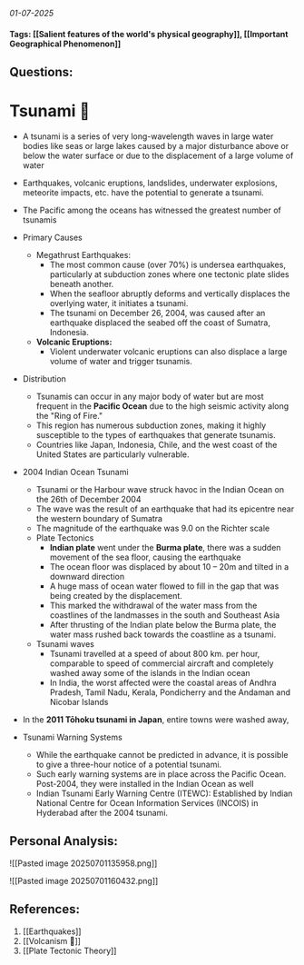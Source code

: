 *01-07-2025*
#### Tags: [[Salient features of the world's physical geography]], [[Important Geographical Phenomenon]]


## Questions:



# Tsunami 🌊

- A tsunami is a series of very long-wavelength waves in large water bodies like seas or large lakes caused by a major disturbance above or below the water surface or due to the displacement of a large volume of water
- Earthquakes, volcanic eruptions, landslides, underwater explosions, meteorite impacts, etc. have the potential to generate a tsunami.
- The Pacific among the oceans has witnessed the greatest number of tsunamis

- Primary Causes
	- Megathrust Earthquakes:
		- The most common cause (over 70%) is undersea earthquakes, particularly at subduction zones where one tectonic plate slides beneath another. 
		- When the seafloor abruptly deforms and vertically displaces the overlying water, it initiates a tsunami.
		- The tsunami on December 26, 2004, was caused after an earthquake displaced the seabed off the coast of Sumatra, Indonesia.
	- **Volcanic Eruptions:** 
		- Violent underwater volcanic eruptions can also displace a large volume of water and trigger tsunamis. 
- Distribution
	- Tsunamis can occur in any major body of water but are most frequent in the **Pacific Ocean** due to the high seismic activity along the "Ring of Fire." 
	- This region has numerous subduction zones, making it highly susceptible to the types of earthquakes that generate tsunamis. 
	- Countries like Japan, Indonesia, Chile, and the west coast of the United States are particularly vulnerable.
- 2004 Indian Ocean Tsunami
	- Tsunami or the Harbour wave struck havoc in the Indian Ocean on the 26th of December 2004
	- The wave was the result of an earthquake that had its epicentre near the western boundary of Sumatra
	- The magnitude of the earthquake was 9.0 on the Richter scale
	- Plate Tectonics
		- **Indian plate** went under the **Burma plate**, there was a sudden movement of the sea floor, causing the earthquake
		- The ocean floor was displaced by about 10 – 20m and tilted in a downward direction
		- A huge mass of ocean water flowed to fill in the gap that was being created by the displacement.
		- This marked the withdrawal of the water mass from the coastlines of the landmasses in the south and Southeast Asia
		- After thrusting of the Indian plate below the Burma plate, the water mass rushed back towards the coastline as a tsunami.
	- Tsunami waves
		- Tsunami travelled at a speed of about 800 km. per hour, comparable to speed of commercial aircraft and completely washed away some of the islands in the Indian ocean
		- In India, the worst affected were the coastal areas of Andhra Pradesh, Tamil Nadu, Kerala, Pondicherry and the Andaman and Nicobar Islands
- In the **2011 Tōhoku tsunami in Japan**, entire towns were washed away,
- Tsunami Warning Systems
	- While the earthquake cannot be predicted in advance, it is possible to give a three-hour notice of a potential tsunami.
	- Such early warning systems are in place across the Pacific Ocean. Post-2004, they were installed in the Indian Ocean as well
	- Indian Tsunami Early Warning Centre (ITEWC): Established by Indian National Centre for Ocean Information Services (INCOIS) in Hyderabad after the 2004 tsunami.




## Personal Analysis:

![[Pasted image 20250701135958.png]]

![[Pasted image 20250701160432.png]]

## References:

1. [[Earthquakes]]
2. [[Volcanism 🌋]]
3. [[Plate Tectonic Theory]]